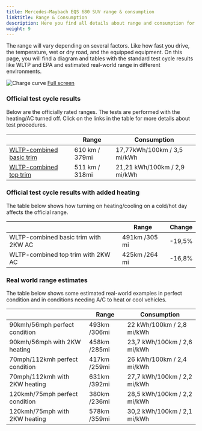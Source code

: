 ```yaml
---
title: Mercedes-Maybach EQS 680 SUV range & consumption
linktitle: Range & Consumption
description: Here you find all details about range and consumption for Mercedes-Maybach EQS 680 SUV.
weight: 9
---
```

<!-- markdownlint-disable MD033 -->

The range will vary depending on several factors. Like how fast you drive, the temperature, wet or dry road, and the equipped equipment. On this page, you will find a diagram and tables with the standard test cycle results like WLTP and EPA and estimated real-world range in different environments. 

![Charge curve](../range.svg  "Range information")
[Full screen](../range.svg)

### Official test cycle results

Below are the officially rated ranges. The tests are performed with the heating/AC turned off. Click on the links in the table for more details about test procedures. 

| | Range  | Consumption  |
|----|-----|------|
| [WLTP-combined basic trim](../../../../../guides/understandingrange/wltp/) | 610 km / 379mi |17,77kWh/100km / 3,5 mi/kWh | 
| [WLTP-combined top trim](../../../../../guides/understandingrange/wltp/) | 511 km / 318mi | 21,21 kWh/100km / 2,9 mi/kWh | 

### Official test cycle results with added heating

The table below shows how turning on heating/cooling on a cold/hot day affects the official range. 

| | Range  | Change  |
|----|-----|------|
| WLTP-combined basic trim with 2KW AC | 491km /305 mi | -19,5%|
| WLTP-combined top trim with 2KW AC | 425km /264 mi | -16,8%|

### Real world range estimates

The table below shows some estimated real-world examples in perfect condition and in conditions needing A/C to heat or cool vehicles. 

| | Range  | Consumption  |
|----|-----|------|
| 90kmh/56mph perfect condition | 493km /306mi| 22 kWh/100km / 2,8 mi/kWh |
| 90kmh/56mph with 2KW heating | 458km /285mi| 23,7 kWh/100km / 2,6 mi/kWh |
| 70mph/112kmh perfect condition | 417km /259mi| 26 kWh/100km / 2,4 mi/kWh|
| 70mph/112kmh with 2KW heating | 631km /392mi| 27,7 kWh/100km / 2,2 mi/kWh  |
| 120kmh/75mph perfect condition | 380km /236mi| 28,5 kWh/100km / 2,2 mi/kWh |
| 120kmh/75mph with 2KW heating | 578km /359mi| 30,2 kWh/100km / 2,1 mi/kWh |
